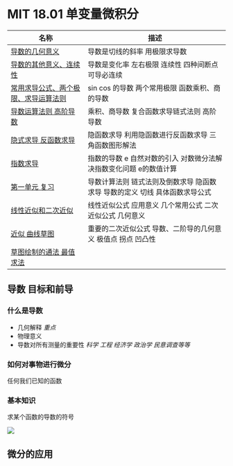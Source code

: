 # MIT 18.01 单变量微积分

| 名称 | 描述 |
| - | - |
| [导数的几何意义](Unit1/README.md) | 导数是切线的斜率 用极限求导数 |
| [导数的其他意义、连续性](Unit2/README.md) | 导数是变化率 左右极限 连续性 四种间断点 可导必连续 |
| [常用求导公式、两个极限、求导运算法则](Unit3/README.md) | sin cos 的导数 两个常用极限 函数乘积、商的导数 |
| [导数运算法则 高阶导数](Unit4/README.md) | 乘积、商导数 复合函数求导链式法则 高阶导数 |
| [隐式求导 反函数求导](Unit5/README.md) | 隐函数求导 利用隐函数进行反函数求导 三角函数图形解法 |
| [指数求导](Unit6/README.md) | 指数的导数 e 自然对数的引入 对数微分法解决指数变化问题 e的数值计算 |
| [第一单元 复习](Unit7/README.md) | 导数计算法则 链式法则及倒数求导 隐函数求导 导数的定义 切线 具体函数求导公式|
| [线性近似和二次近似](Unit8/README.md) | 线性近似公式 应用意义 几个常用公式 二次近似公式 几何意义 |
| [近似 曲线草图](Unit8/README.md) | 重要的二次近似公式 导数、二阶导的几何意义 极值点 拐点 凹凸性 |
| [草图绘制的通法 最值求法](Unit9/README.md) | |

## 导数 目标和前导

### 什么是导数

* 几何解释 *重点* 
* 物理意义
* 导数对所有测量的重要性 *科学 工程 经济学 政治学 民意调查等等*

### 如何对事物进行微分

任何我们已知的函数

### 基本知识

求某个函数的导数的符号

![](img/4b18adfc.png)

## 微分的应用


